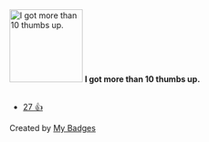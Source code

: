 <img src="https://my-badges.github.io/my-badges/thumbs-up-10.png" alt="I got more than 10 thumbs up." title="I got more than 10 thumbs up." width="128">
<strong>I got more than 10 thumbs up.</strong>
<br><br>

* <a href="https://github.com/XcodesOrg/xcodes/issues/260">27 👍</a>


Created by <a href="https://github.com/my-badges/my-badges">My Badges</a>